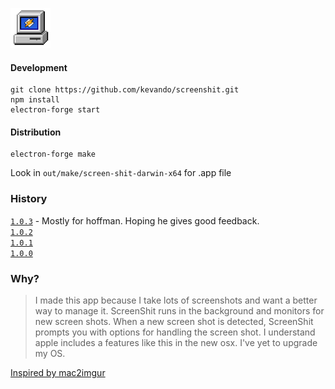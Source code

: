 




![Logo](app/icon/64x64.png) 






#### Development


```
git clone https://github.com/kevando/screenshit.git
npm install
electron-forge start  
```

#### Distribution

```
electron-forge make
```

Look in `out/make/screen-shit-darwin-x64` for .app file

### History

[`1.0.3`](https://github.com/kevando/screenshit/releases/tag/v1.0.2) - Mostly for hoffman. Hoping he gives good feedback.  
[`1.0.2`](https://github.com/kevando/screenshit/releases/tag/v1.0.2)   
[`1.0.1`](https://github.com/kevando/screenshit/releases/tag/v1.0.1)    
[`1.0.0`](https://github.com/kevando/screenshit/releases/tag/v1.0.1)   



### Why?

> I made this app because I take lots of screenshots and want a better way to manage it. ScreenShit runs in the background and monitors for new screen shots. When a new screen shot is detected, ScreenShit prompts you with options for handling the screen shot.  I understand apple includes a features like this in the new osx. I've yet to upgrade my OS.

[Inspired by mac2imgur](https://github.com/mileswd/mac2imgur)


